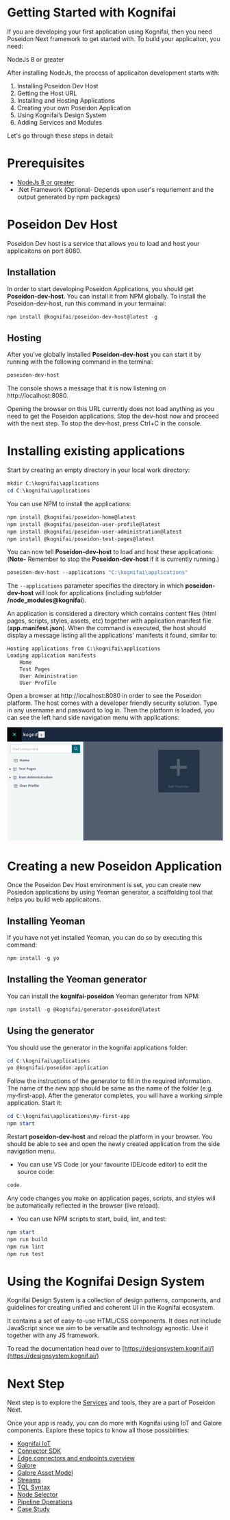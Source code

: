 # Getting Started with Kognifai 

If you are developing your first application using Kognifai, then you need Poseidon Next framework to get started with.
To build your applicaiton, you need:

NodeJs 8 or greater

After installing NodeJs, the process of applicaiton development starts with:

1. Installing Poseidon Dev Host
2. Getting the Host URL
3. Installing and Hosting Applications 
4. Creating your own Poseidon Application 
5. Using Kognifai’s Design System 
6. Adding Services and Modules 

Let's go through these steps in detail:

# Prerequisites 
- [NodeJs 8 or greater](https://nodejs.org/)
- .Net Framework (Optional- Depends upon user's requriement and the output generated by npm packages)

# Poseidon Dev Host
Poseidon Dev host is a service that allows you to load and host your applicaitons on port 8080.

## Installation
In order to start developing Poseidon Applications, you should get **Poseidon-dev-host**. You can install it from NPM globally.
To install the Poseidon-dev-host, run this command in your termainal:

```powershell
npm install @kognifai/poseidon-dev-host@latest -g
```

## Hosting
After you've globally installed **Poseidon-dev-host** you can start it by running with the following command in the terminal:

```powershell
poseidon-dev-host
```
The console shows a message that it is now listening on http://localhost:8080. 

Opening the browser on this URL currently does not load anything as you need to get the Poseidon applications. Stop the dev-host now and proceed with the next step.
To stop the dev-host, press Ctrl+C in the console.

# Installing existing applications

Start by creating an empty directory in your local work directory:
```powershell
mkdir C:\kognifai\applications
cd C:\kognifai\applications
```
You can use NPM to install the applications:
```powershell
npm install @kognifai/poseidon-home@latest
npm install @kognifai/poseidon-user-profile@latest
npm install @kognifai/poseidon-user-administration@latest
npm install @kognifai/poseidon-test-pages@latest
```
You can now tell **Poseidon-dev-host** to load and host these applications:
(**Note-** Remember to stop the **Poseidon-dev-host** if it is currently running.)
 
```powershell
poseidon-dev-host --applications "C:\kognifai\applications"
```
The ```--applications``` parameter specifies the directory in which **poseidon-dev-host** will look for applications (including subfolder **/node_modules\@kognifai**).

 An application is considered a directory which contains content files (html pages, scripts, styles, assets, etc) together with application manifest file (**app.manifest.json**).
When the command is executed, the host should display a message listing all the applications' manifests it found, similar to:
```
Hosting applications from C:\kognifai\applications
Loading application manifests
	Home
	Test Pages
	User Administration
	User Profile
```
Open a browser at http://localhost:8080 in order to see the Poseidon platform. The host comes with a developer friendly security solution. Type in any username and password to log in. Then the platform is loaded, you can see the left hand side navigation menu with applications:

![image.png](.attachments/image-43ec7967-c093-468b-a63e-e64075349bdc.png)

# Creating a new Poseidon Application
Once the Poseidon Dev Host environment is set, you can create new Posiedon applications by using Yeoman generator, a scaffolding tool that helps you build web applicaitons.  

## Installing Yeoman
If you have not yet installed Yeoman, you can do so by executing this command:
```powershell
npm install -g yo
```

## Installing the Yeoman generator
You can install the **kognifai-poseidon** Yeoman generator from NPM:
```powershell
npm install -g @kognifai/generator-poseidon@latest
```

## Using the generator
You should use the generator in the kognifai applications folder:
```powershell
cd C:\kognifai\applications
yo @kognifai/poseidon:application
```
Follow the instructions of the generator to fill in the required information. 
The name of the new app should be same as the name of the folder (e.g. my-first-app). After the generator completes, you will have a working simple application. Start it:
```powershell
cd C:\kognifai\applications\my-first-app
npm start
```
Restart **poseidon-dev-host** and reload the platform in your browser. You should be able to see and open the newly created application from the side navigation menu.
- You can use VS Code (or your favourite IDE/code editor) to edit the source code:
```powershell
code.
```
Any code changes you make on application pages, scripts, and styles will be automatically reflected in the browser (live reload).
- You can use NPM scripts to start, build, lint, and test:
```powershell
npm start
npm run build
npm run lint
npm run test
```
# Using the Kognifai Design System

Kognifai Design System is a collection of design patterns, components, and guidelines for creating unified and coherent UI in the Kognifai ecosystem.

It contains a set of easy-to-use HTML/CSS components. It does not include JavaScript since we aim to be versatile and technology agnostic. Use it together with any JS framework.

To read the documentation head over to [https://designsystem.kognif.ai/](https://designsystem.kognif.ai/)

# Next Step

Next step is to explore the [Services](Services.md) and tools, they are a part of Poseidon Next.


Once your app is ready, you can do more with Kognifai using IoT and Galore components. 
Explore these topics to know all those possibilities:

-	[Kognifai IoT](https://github.com/kognifai/IoT)
-	[Connector SDK](https://github.com/kognifai/IoT/blob/master/SDK%20Documentation/readme.md)
-	[Edge connectors and endpoints overview](https://github.com/kognifai/IoT/blob/master/IoT%20Documentation/Overview%20%20Connectors%20and%20Endpoints%20.md)
-	[Galore](https://github.com/kognifai/Galore)
-	[Galore Asset Model](https://github.com/kognifai/Galore/blob/master/Galore-Documentation/readme.md)
-	[Streams](https://github.com/kognifai/Galore/blob/master/Galore-Documentation/streams.md)
-	[TQL Syntax](https://github.com/kognifai/Galore/blob/master/Galore-Documentation/TQL%20Syntax.md)
-	[Node Selector](https://github.com/kognifai/Galore/blob/master/Galore-Documentation/Node%20Selector.md)
-	[Pipeline Operations](https://github.com/kognifai/Galore/blob/master/Galore-Documentation/Pipeline%20Operations.md)
-	[Case Study](https://github.com/kognifai/Galore/blob/master/Galore-Documentation/casestudy.md)



